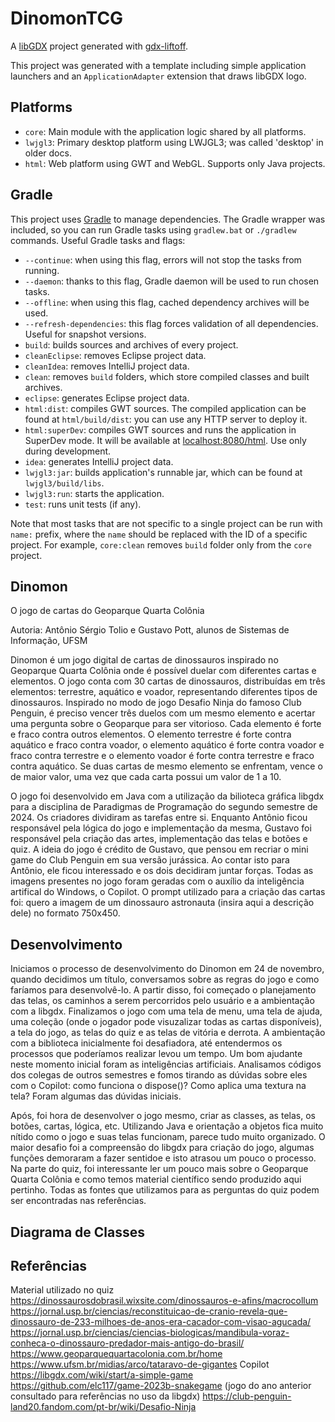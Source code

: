 # DinomonTCG

A [libGDX](https://libgdx.com/) project generated with [gdx-liftoff](https://github.com/libgdx/gdx-liftoff).

This project was generated with a template including simple application launchers and an `ApplicationAdapter` extension that draws libGDX logo.

## Platforms

- `core`: Main module with the application logic shared by all platforms.
- `lwjgl3`: Primary desktop platform using LWJGL3; was called 'desktop' in older docs.
- `html`: Web platform using GWT and WebGL. Supports only Java projects.

## Gradle

This project uses [Gradle](https://gradle.org/) to manage dependencies.
The Gradle wrapper was included, so you can run Gradle tasks using `gradlew.bat` or `./gradlew` commands.
Useful Gradle tasks and flags:

- `--continue`: when using this flag, errors will not stop the tasks from running.
- `--daemon`: thanks to this flag, Gradle daemon will be used to run chosen tasks.
- `--offline`: when using this flag, cached dependency archives will be used.
- `--refresh-dependencies`: this flag forces validation of all dependencies. Useful for snapshot versions.
- `build`: builds sources and archives of every project.
- `cleanEclipse`: removes Eclipse project data.
- `cleanIdea`: removes IntelliJ project data.
- `clean`: removes `build` folders, which store compiled classes and built archives.
- `eclipse`: generates Eclipse project data.
- `html:dist`: compiles GWT sources. The compiled application can be found at `html/build/dist`: you can use any HTTP server to deploy it.
- `html:superDev`: compiles GWT sources and runs the application in SuperDev mode. It will be available at [localhost:8080/html](http://localhost:8080/html). Use only during development.
- `idea`: generates IntelliJ project data.
- `lwjgl3:jar`: builds application's runnable jar, which can be found at `lwjgl3/build/libs`.
- `lwjgl3:run`: starts the application.
- `test`: runs unit tests (if any).

Note that most tasks that are not specific to a single project can be run with `name:` prefix, where the `name` should be replaced with the ID of a specific project.
For example, `core:clean` removes `build` folder only from the `core` project.

## Dinomon
O jogo de cartas do Geoparque Quarta Colônia

Autoria: Antônio Sérgio Tolio e Gustavo Pott, alunos de Sistemas de Informação, UFSM

Dinomon é um jogo digital de cartas de dinossauros inspirado no Geoparque Quarta Colônia onde é possível duelar com diferentes cartas e elementos. O jogo conta com 30 cartas de dinossauros, distribuídas em três elementos: terrestre, aquático e voador, representando diferentes tipos de dinossauros. Inspirado no modo de jogo Desafio Ninja do famoso Club Penguin, é preciso vencer três duelos com um mesmo elemento e acertar uma pergunta sobre o Geoparque para ser vitorioso. Cada elemento é forte e fraco contra outros elementos. O elemento terrestre é forte contra aquático e fraco contra voador, o elemento aquático é forte contra voador e fraco contra terrestre e o elemento voador é forte contra terrestre e fraco contra aquático. Se duas cartas de mesmo elemento se enfrentam, vence o de maior valor, uma vez que cada carta possui um valor de 1 a 10.

O jogo foi desenvolvido em Java com a utilização da bilioteca gráfica libgdx para a disciplina de Paradigmas de Programação do segundo semestre de 2024. Os criadores dividiram as tarefas entre si. Enquanto Antônio ficou responsável pela lógica do jogo e implementação da mesma, Gustavo foi responsável pela criação das artes, implementação das telas e botões e quiz. A ideia do jogo é crédito de Gustavo, que pensou em recriar o mini game do Club Penguin em sua versão jurássica. Ao contar isto para Antônio, ele ficou interessado e os dois decidiram juntar forças. Todas as imagens presentes no jogo foram geradas com o auxílio da inteligência artifical do Windows, o Copilot. O prompt utilizado para a criação das cartas foi: quero a imagem de um dinossauro astronauta (insira aqui a descrição dele) no formato 750x450. 

## Desenvolvimento

Iniciamos o processo de desenvolvimento do Dinomon em 24 de novembro, quando decidimos um título, conversamos sobre as regras do jogo e como faríamos para desenvolvê-lo. A partir disso, foi começado o planejamento das telas, os caminhos a serem percorridos pelo usuário e a ambientação com a libgdx. Finalizamos o jogo com uma tela de menu, uma tela de ajuda, uma coleção (onde o jogador pode visuzalizar todas as cartas disponíveis), a tela do jogo, as telas do quiz e as telas de vitória e derrota. A ambientação com a biblioteca inicialmente foi desafiadora, até entendermos os processos que poderíamos realizar levou um tempo. Um bom ajudante neste momento inicial foram as inteligências artificiais. Analisamos códigos dos colegas de outros semestres e fomos tirando as dúvidas sobre eles com o Copilot: como funciona o dispose()? Como aplica uma textura na tela? Foram algumas das dúvidas iniciais.

Após, foi hora de desenvolver o jogo mesmo, criar as classes, as telas, os botões, cartas, lógica, etc. Utilizando Java e orientação a objetos fica muito nítido como o jogo e suas telas funcionam, parece tudo muito organizado. O maior desafio foi a compreensão do libgdx para criação do jogo, algumas funções demoraram a fazer sentidoe e isto atrasou um pouco o processo. Na parte do quiz, foi interessante ler um pouco mais sobre o Geoparque Quarta Colônia e como temos material científico sendo produzido aqui pertinho. Todas as fontes que utilizamos para as perguntas do quiz podem ser encontradas nas referências. 

## Diagrama de Classes

## Referências
Material utilizado no quiz
https://dinossaurosdobrasil.wixsite.com/dinossauros-e-afins/macrocollum
https://jornal.usp.br/ciencias/reconstituicao-de-cranio-revela-que-dinossauro-de-233-milhoes-de-anos-era-cacador-com-visao-agucada/
https://jornal.usp.br/ciencias/ciencias-biologicas/mandibula-voraz-conheca-o-dinossauro-predador-mais-antigo-do-brasil/
https://www.geoparquequartacolonia.com.br/home
https://www.ufsm.br/midias/arco/tataravo-de-gigantes
Copilot
https://libgdx.com/wiki/start/a-simple-game
https://github.com/elc117/game-2023b-snakegame (jogo do ano anterior consultado para referências no uso da libgdx)
https://club-penguin-land20.fandom.com/pt-br/wiki/Desafio-Ninja
